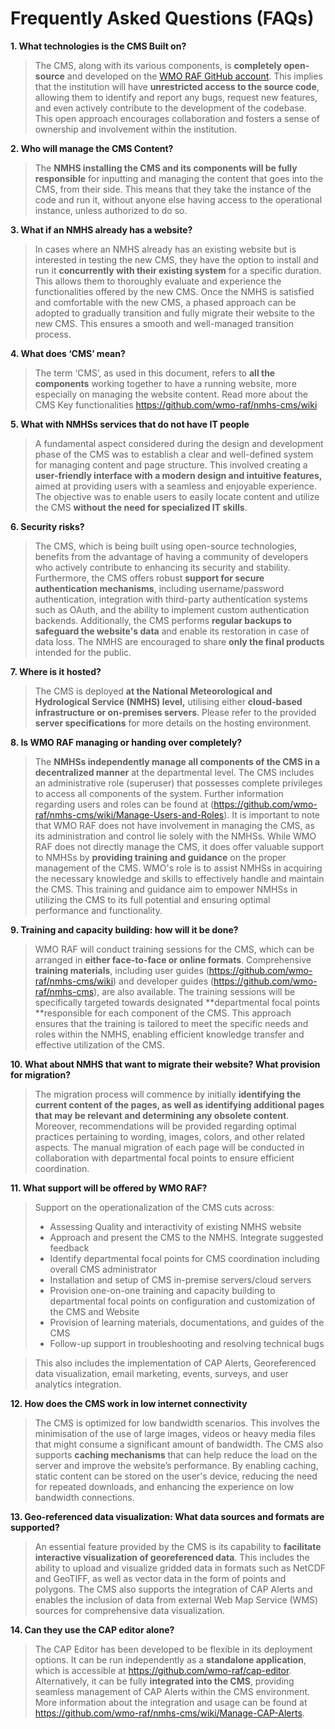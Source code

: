 # Frequently Asked Questions (FAQs)

**1. What technologies is the CMS Built on?**

>The CMS, along with its various components, is **completely open-source** and developed on the [WMO RAF GitHub account](https://github.com/orgs/wmo-raf). This implies that the institution will have **unrestricted access to the source code**, allowing them to identify and report any bugs, request new features, and even actively contribute to the development of the codebase. This open approach encourages collaboration and fosters a sense of ownership and involvement within the institution.

**2. Who will manage the CMS Content?**

>The **NMHS installing the CMS and its components will be fully responsible** for inputting and managing the content that goes into the CMS, from their side. This means that they take the instance of the code and run it, without anyone else having access to the operational instance, unless authorized to do so.

**3. What if an NMHS already has a website?**
>In cases where an NMHS already has an existing website but is interested in testing the new CMS, they have the option to install and run it **concurrently with their existing system** for a specific duration. This allows them to thoroughly evaluate and experience the functionalities offered by the new CMS. Once the NMHS is satisfied and comfortable with the new CMS, a phased approach can be adopted to gradually transition and fully migrate their website to the new CMS. This ensures a smooth and well-managed transition process.

**4. What does ‘CMS’ mean?**
>The term ‘CMS’, as used in this document, refers to **all the components** working together to have a running website, more especially on managing the website content. Read more about the CMS Key functionalities https://github.com/wmo-raf/nmhs-cms/wiki 

**5. What with NMHSs services that do not have IT people**
>A fundamental aspect considered during the design and development phase of the CMS was to establish a clear and well-defined system for managing content and page structure. This involved creating a **user-friendly interface with a modern design and intuitive features,** aimed at providing users with a seamless and enjoyable experience. The objective was to enable users to easily locate content and utilize the CMS **without the need for specialized IT skills**.

**6. Security risks?**
>The CMS, which is being built using open-source technologies, benefits from the advantage of having a community of developers who actively contribute to enhancing its security and stability. Furthermore, the CMS offers robust **support for secure authentication mechanisms**, including username/password authentication, integration with third-party authentication systems such as OAuth, and the ability to implement custom authentication backends. Additionally, the CMS performs **regular backups to safeguard the website's data** and enable its restoration in case of data loss. The NMHS are encouraged to share **only the final products** intended for the public.


**7. Where is it hosted?**
>The CMS is deployed **at the National Meteorological and Hydrological Service (NMHS) level,** utilising either **cloud-based infrastructure or on-premises servers**. Please refer to the provided **server specifications** for more details on the hosting environment.

**8. Is WMO RAF managing or handing over completely?**
>The **NMHSs independently manage all components of the CMS in a decentralized manner** at the departmental level. The CMS includes an administrative role (superuser) that possesses complete privileges to access all components of the system. Further information regarding users and roles can be found at (https://github.com/wmo-raf/nmhs-cms/wiki/Manage-Users-and-Roles). It is important to note that WMO RAF does not have involvement in managing the CMS, as its administration and control lie solely with the NMHSs.
While WMO RAF does not directly manage the CMS, it does offer valuable support to NMHSs by **providing training and guidance** on the proper management of the CMS. WMO's role is to assist NMHSs in acquiring the necessary knowledge and skills to effectively handle and maintain the CMS. This training and guidance aim to empower NMHSs in utilizing the CMS to its full potential and ensuring optimal performance and functionality.

**9. Training and capacity building: how will it be done?**
>WMO RAF will conduct training sessions for the CMS, which can be arranged in **either face-to-face or online formats**. Comprehensive **training materials**, including user guides (https://github.com/wmo-raf/nmhs-cms/wiki) and developer guides (https://github.com/wmo-raf/nmhs-cms), are also available. The training sessions will be specifically targeted towards designated **departmental focal points **responsible for each component of the CMS. This approach ensures that the training is tailored to meet the specific needs and roles within the NMHS, enabling efficient knowledge transfer and effective utilization of the CMS.

**10. What about NMHS that want to migrate their website? What provision for migration?** 
>The migration process will commence by initially **identifying the current content of the pages, as well as identifying additional pages that may be relevant and determining any obsolete content**. Moreover, recommendations will be provided regarding optimal practices pertaining to wording, images, colors, and other related aspects. The manual migration of each page will be conducted in collaboration with departmental focal points to ensure efficient coordination.

**11. What support will be offered by WMO RAF?**
>Support on the operationalization of the CMS cuts across:
>* Assessing Quality and interactivity of existing NMHS website 
>* Approach and present the CMS to the NMHS. Integrate suggested feedback 
>* Identify departmental focal points for CMS coordination including overall CMS administrator 
>* Installation and setup of CMS in-premise servers/cloud servers 
>* Provision one-on-one training and capacity building to departmental focal points on configuration and customization of the CMS and Website 
>* Provision of learning materials, documentations, and guides of the CMS 
>* Follow-up support in troubleshooting and resolving technical bugs  

>This also includes the implementation of CAP Alerts, Georeferenced data visualization, email marketing, events, surveys, and user analytics integration.

**12. How does the CMS work in low internet connectivity**
>The CMS is optimized for low bandwidth scenarios. This involves the minimisation of the use of large images, videos or heavy media files that might consume a significant amount of bandwidth.
The CMS also supports **caching mechanisms** that can help reduce the load on the server and improve the website’s performance. By enabling caching, static content can be stored on the user's device, reducing the need for repeated downloads, and enhancing the experience on low bandwidth connections.

**13. Geo-referenced data visualization: What data sources and formats are supported?**
>An essential feature provided by the CMS is its capability to **facilitate interactive visualization of georeferenced data**. This includes the ability to upload and visualize gridded data in formats such as NetCDF and GeoTIFF, as well as vector data in the form of points and polygons. The CMS also supports the integration of CAP Alerts and enables the inclusion of data from external Web Map Service (WMS) sources for comprehensive data visualization.

**14. Can they use the CAP editor alone?**
>The CAP Editor has been developed to be flexible in its deployment options. It can be run independently as a **standalone application**, which is accessible at https://github.com/wmo-raf/cap-editor. Alternatively, it can be fully **integrated into the CMS**, providing seamless management of CAP Alerts within the CMS environment. More information about the integration and usage can be found at https://github.com/wmo-raf/nmhs-cms/wiki/Manage-CAP-Alerts.